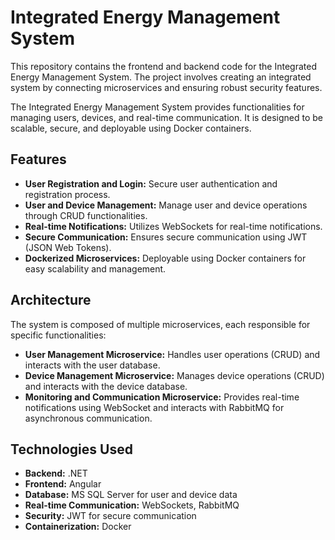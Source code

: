 # Integrated Energy Management System

This repository contains the frontend and backend code for the Integrated Energy Management System. The project involves creating an integrated system by connecting microservices and ensuring robust security features.

The Integrated Energy Management System provides functionalities for managing users, devices, and real-time communication. It is designed to be scalable, secure, and deployable using Docker containers.

## Features

- **User Registration and Login:** Secure user authentication and registration process.
- **User and Device Management:** Manage user and device operations through CRUD functionalities.
- **Real-time Notifications:** Utilizes WebSockets for real-time notifications.
- **Secure Communication:** Ensures secure communication using JWT (JSON Web Tokens).
- **Dockerized Microservices:** Deployable using Docker containers for easy scalability and management.

## Architecture

The system is composed of multiple microservices, each responsible for specific functionalities:

- **User Management Microservice:** Handles user operations (CRUD) and interacts with the user database.
- **Device Management Microservice:** Manages device operations (CRUD) and interacts with the device database.
- **Monitoring and Communication Microservice:** Provides real-time notifications using WebSocket and interacts with RabbitMQ for asynchronous communication.

## Technologies Used

- **Backend:** .NET
- **Frontend:** Angular
- **Database:** MS SQL Server for user and device data
- **Real-time Communication:** WebSockets, RabbitMQ
- **Security:** JWT for secure communication
- **Containerization:** Docker
